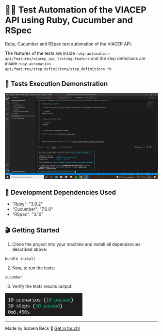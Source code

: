 # 👨‍💻 Test Automation of the VIACEP API using Ruby, Cucumber and RSpec

Ruby, Cucumber and RSpec test automation of the VIACEP API. 

The features of the tests are inside `ruby-automation-api/features/viacep_api_testing.feature` and the step definitions are inside `ruby-automation-api/features/step_definitions/step_definitions.rb`

## 🎥 Tests Execution Demonstration

![Cucumber execution](cucumber-execution.gif)

## 💾 Development Dependencies Used

- "Ruby":  "3.0.2"
- "Cucumber": "7.0.0"
- "RSpec": "3.10"

## 🎬 Getting Started

1. Clone the project into your machine and install all dependencies described above:

```console
bundle install
```

2. Now, to run the tests:

```console
cucumber
```

3. Verify the tests results output:

![Tests results output](results-output.png)

---

Made by Isabela Beck 👋 [Get in touch!](https://www.linkedin.com/in/isabelabeck/)
